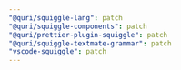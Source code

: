 ```yaml
---
"@quri/squiggle-lang": patch
"@quri/squiggle-components": patch
"@quri/prettier-plugin-squiggle": patch
"@quri/squiggle-textmate-grammar": patch
"vscode-squiggle": patch
---
```

